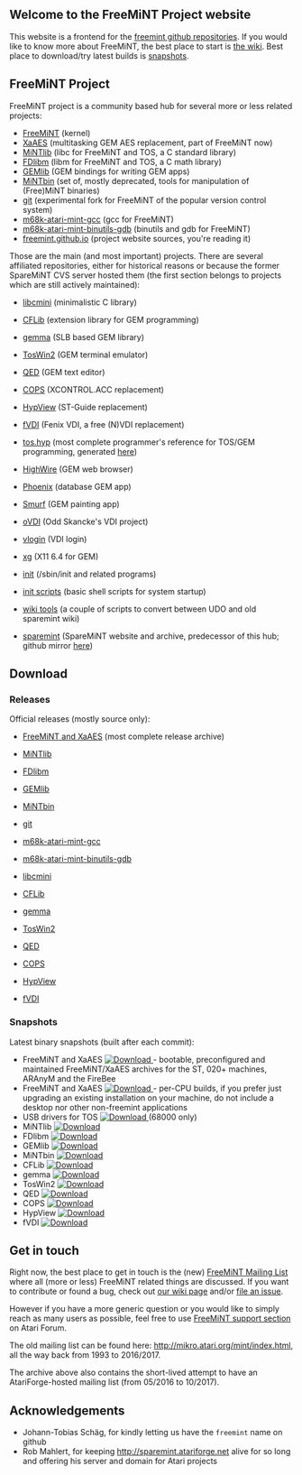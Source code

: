 ## Welcome to the FreeMiNT Project website

This website is a frontend for the [freemint github repositories](https://github.com/freemint). If you would like to know more about FreeMiNT, the best place to start is [the wiki](https://github.com/freemint/freemint/wiki). Best place to download/try latest builds is [snapshots](#snapshots).

## FreeMiNT Project

FreeMiNT project is a community based hub for several more or less related projects:

- [FreeMiNT](https://github.com/freemint/freemint) (kernel)
- [XaAES](https://github.com/freemint/freemint/tree/master/xaaes) (multitasking GEM AES replacement, part of FreeMiNT now)
- [MiNTlib](https://github.com/freemint/mintlib) (libc for FreeMiNT and TOS, a C standard library)
- [FDlibm](https://github.com/freemint/fdlibm) (libm for FreeMiNT and TOS, a C math library)
- [GEMlib](https://github.com/freemint/gemlib) (GEM bindings for writing GEM apps)
- [MiNTbin](https://github.com/freemint/mintbin) (set of, mostly deprecated, tools for manipulation of (Free)MiNT binaries)
- [git](https://github.com/freemint/git) (experimental fork for FreeMiNT of the popular version control system)
- [m68k-atari-mint-gcc](https://github.com/freemint/m68k-atari-mint-gcc) (gcc for FreeMiNT)
- [m68k-atari-mint-binutils-gdb](https://github.com/freemint/m68k-atari-mint-binutils-gdb) (binutils and gdb for FreeMiNT)
- [freemint.github.io](https://github.com/freemint/freemint.github.io) (project website sources, you're reading it)

Those are the main (and most important) projects. There are several affiliated repositories, either for historical reasons or because the former SpareMiNT CVS server hosted them (the first section belongs to projects which are still actively maintained):

- [libcmini](https://github.com/freemint/libcmini) (minimalistic C library)
- [CFLib](https://github.com/freemint/cflib) (extension library for GEM programming)
- [gemma](https://github.com/freemint/gemma) (SLB based GEM library)
- [TosWin2](https://github.com/freemint/toswin2) (GEM terminal emulator)
- [QED](https://github.com/freemint/qed) (GEM text editor)
- [COPS](https://github.com/freemint/cops) (XCONTROL.ACC replacement)
- [HypView](https://github.com/freemint/hypview) (ST-Guide replacement)
- [fVDI](https://github.com/freemint/fvdi) (Fenix VDI, a free (N)VDI replacement)
- [tos.hyp](https://github.com/freemint/tos.hyp) (most complete programmer's reference for TOS/GEM programming, generated [here](https://freemint.github.io/tos.hyp))

- [HighWire](https://github.com/freemint/highwire) (GEM web browser)
- [Phoenix](https://github.com/freemint/phoenix) (database GEM app)
- [Smurf](https://github.com/freemint/smurf) (GEM painting app)
- [oVDI](https://github.com/freemint/ovdi) (Odd Skancke's VDI project)
- [vlogin](https://github.com/freemint/vlogin) (VDI login)
- [xg](https://github.com/freemint/xg) (X11 6.4 for GEM)
- [init](https://github.com/freemint/mintinit) (/sbin/init and related programs)
- [init scripts](https://github.com/freemint/initscripts) (basic shell scripts for system startup)
- [wiki tools](https://github.com/freemint/wikitools) (a couple of scripts to convert between UDO and old sparemint wiki)
- [sparemint](https://github.com/freemint/sparemint) (SpareMiNT website and archive, predecessor of this hub; github mirror [here](https://freemint.github.io/sparemint/sparemint))

## Download
### Releases

Official releases (mostly source only):
- [FreeMiNT and XaAES](https://github.com/freemint/freemint/releases) (most complete release archive)
- [MiNTlib](https://github.com/freemint/mintlib/releases)
- [FDlibm](https://github.com/freemint/fdlibm/releases)
- [GEMlib](https://github.com/freemint/gemlib/releases)
- [MiNTbin](https://github.com/freemint/mintbin/releases)
- [git](https://github.com/freemint/git/releases)
- [m68k-atari-mint-gcc](https://github.com/freemint/m68k-atari-mint-gcc/releases)
- [m68k-atari-mint-binutils-gdb](https://github.com/freemint/m68k-atari-mint-binutils-gdb/releases)

- [libcmini](https://github.com/freemint/libcmini/releases)
- [CFLib](https://github.com/freemint/cflib/releases)
- [gemma](https://github.com/freemint/gemma/releases)
- [TosWin2](https://github.com/freemint/toswin2/releases)
- [QED](https://github.com/freemint/qed/releases)
- [COPS](https://github.com/freemint/cops/releases)
- [HypView](https://github.com/freemint/hypview/releases)
- [fVDI](https://github.com/freemint/fvdi/releases)

### Snapshots
Latest binary snapshots (built after each commit):
- FreeMiNT and XaAES [ ![Download](https://api.bintray.com/packages/freemint/freemint/snapshots/images/download.svg) ](https://bintray.com/freemint/freemint/snapshots/_latestVersion) - bootable, preconfigured and maintained FreeMiNT/XaAES archives for the ST, 020+ machines, ARAnyM and the FireBee
- FreeMiNT and XaAES [ ![Download](https://api.bintray.com/packages/freemint/freemint/snapshots-cpu/images/download.svg) ](https://bintray.com/freemint/freemint/snapshots-cpu/_latestVersion) - per-CPU builds, if you prefer just upgrading an existing installation on your machine, do not include a desktop nor other non-freemint applications
- USB drivers for TOS [ ![Download](https://api.bintray.com/packages/freemint/freemint/snapshots-usb4tos/images/download.svg) ](https://bintray.com/freemint/freemint/snapshots-usb4tos/_latestVersion) (68000 only)
- MiNTlib [ ![Download](https://api.bintray.com/packages/freemint/lib/mintlib/images/download.svg) ](https://bintray.com/freemint/lib/mintlib/_latestVersion)
- FDlibm [ ![Download](https://api.bintray.com/packages/freemint/lib/fdlibm/images/download.svg) ](https://bintray.com/freemint/lib/fdlibm/_latestVersion)
- GEMlib [ ![Download](https://api.bintray.com/packages/freemint/lib/gemlib/images/download.svg) ](https://bintray.com/freemint/lib/gemlib/_latestVersion)
- MiNTbin [ ![Download](https://api.bintray.com/packages/freemint/freemint/mintbin/images/download.svg) ](https://bintray.com/freemint/freemint/mintbin/_latestVersion)
- CFLib [ ![Download](https://api.bintray.com/packages/freemint/lib/cflib/images/download.svg) ](https://bintray.com/freemint/lib/cflib/_latestVersion)
- gemma [ ![Download](https://api.bintray.com/packages/freemint/lib/gemma/images/download.svg) ](https://bintray.com/freemint/lib/gemma/_latestVersion)
- TosWin2 [ ![Download](https://api.bintray.com/packages/freemint/app/toswin2/images/download.svg) ](https://bintray.com/freemint/app/toswin2/_latestVersion)
- QED [ ![Download](https://api.bintray.com/packages/freemint/app/qed/images/download.svg) ](https://bintray.com/freemint/app/qed/_latestVersion)
- COPS [ ![Download](https://api.bintray.com/packages/freemint/app/cops/images/download.svg) ](https://bintray.com/freemint/app/cops/_latestVersion)
- HypView [ ![Download](https://api.bintray.com/packages/freemint/app/hypview/images/download.svg) ](https://bintray.com/freemint/app/hypview/_latestVersion)
- fVDI [ ![Download](https://api.bintray.com/packages/freemint/app/fvdi/images/download.svg) ](https://bintray.com/freemint/app/fvdi/_latestVersion)

## Get in touch

Right now, the best place to get in touch is the (new) [FreeMiNT Mailing List](https://sourceforge.net/p/freemint/mailman/freemint-discuss) where all (more or less) FreeMiNT related things are discussed. If you want to contribute or found a bug, check out [our wiki page](https://github.com/freemint/freemint/wiki/Newcomer%27s-corner#contributing) and/or [file an issue](https://github.com/freemint/freemint/issues).

However if you have a more generic question or you would like to simply reach as many users as possible, feel free to use [FreeMiNT support section](https://www.atari-forum.com/viewforum.php?f=126) on Atari Forum.

The old mailing list can be found here: <http://mikro.atari.org/mint/index.html>, all the way back from 1993 to 2016/2017.

The archive above also contains the short-lived attempt to have an AtariForge-hosted mailing list (from 05/2016 to 10/2017).

## Acknowledgements
- Johann-Tobias Schäg, for kindly letting us have the `freemint` name on github
- Rob Mahlert, for keeping <http://sparemint.atariforge.net> alive for so long and offering his server and domain for Atari projects
